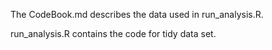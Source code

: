 The CodeBook.md describes the data used in run_analysis.R.

run_analysis.R contains the code for tidy data set.
